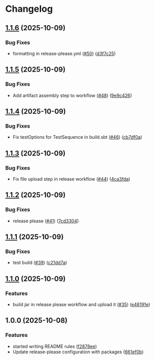 # Changelog

## [1.1.6](https://github.com/Jakob63/WizardSE/compare/wizard-v1.1.5...wizard-v1.1.6) (2025-10-09)


### Bug Fixes

* formatting in release-please.yml ([#50](https://github.com/Jakob63/WizardSE/issues/50)) ([d3f7c25](https://github.com/Jakob63/WizardSE/commit/d3f7c25e1086a2eee89f0b77a53c90f127714cbc))

## [1.1.5](https://github.com/Jakob63/WizardSE/compare/wizard-v1.1.4...wizard-v1.1.5) (2025-10-09)


### Bug Fixes

* Add artifact assembly step to workflow ([#48](https://github.com/Jakob63/WizardSE/issues/48)) ([9e9c426](https://github.com/Jakob63/WizardSE/commit/9e9c426eff5c69753e1b7459f87877b325fd7d54))

## [1.1.4](https://github.com/Jakob63/WizardSE/compare/wizard-v1.1.3...wizard-v1.1.4) (2025-10-09)


### Bug Fixes

* Fix testOptions for TestSequence in build.sbt ([#46](https://github.com/Jakob63/WizardSE/issues/46)) ([cb7df0a](https://github.com/Jakob63/WizardSE/commit/cb7df0a89e4635fccf77753c0782ddbb8d6fd15a))

## [1.1.3](https://github.com/Jakob63/WizardSE/compare/wizard-v1.1.2...wizard-v1.1.3) (2025-10-09)


### Bug Fixes

* Fix file upload step in release workflow ([#44](https://github.com/Jakob63/WizardSE/issues/44)) ([4ca3fda](https://github.com/Jakob63/WizardSE/commit/4ca3fda900d6ef5ecf9810de8f9d533645d89f18))

## [1.1.2](https://github.com/Jakob63/WizardSE/compare/wizard-v1.1.1...wizard-v1.1.2) (2025-10-09)


### Bug Fixes

* release please ([#41](https://github.com/Jakob63/WizardSE/issues/41)) ([7cd3304](https://github.com/Jakob63/WizardSE/commit/7cd330451f375f92d2cb02d82d2987898e3fd3df))

## [1.1.1](https://github.com/Jakob63/WizardSE/compare/wizard-v1.1.0...wizard-v1.1.1) (2025-10-09)


### Bug Fixes

* test build ([#39](https://github.com/Jakob63/WizardSE/issues/39)) ([c21dd7a](https://github.com/Jakob63/WizardSE/commit/c21dd7a2ca5c4d0acc7cf1fbaa080691550e3fce))

## [1.1.0](https://github.com/Jakob63/WizardSE/compare/wizard-v1.0.0...wizard-v1.1.0) (2025-10-09)


### Features

* build jar in release please workflow and upload it ([#35](https://github.com/Jakob63/WizardSE/issues/35)) ([e48191e](https://github.com/Jakob63/WizardSE/commit/e48191e845d6a255cdf5a4ffbb303aeb786e80f2))

## 1.0.0 (2025-10-08)


### Features

* started writing README rules ([f2878ee](https://github.com/Jakob63/WizardSE/commit/f2878ee0e80749cdd95decb71608d589b0223f5d))
* Update release-please configuration with packages ([661ef0b](https://github.com/Jakob63/WizardSE/commit/661ef0b125376d159d9f7329817076097feadb47))
